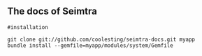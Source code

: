 ## The docs of Seimtra

	#installation

	git clone git://github.com/coolesting/seimtra-docs.git myapp
	bundle install --gemfile=myapp/modules/system/Gemfile
